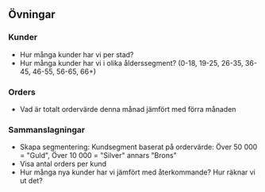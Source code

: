 ## Övningar

### Kunder
* Hur många kunder har vi per stad?
* Hur många kunder har vi i olika ålderssegment? (0-18, 19-25, 26-35, 36-45, 46-55, 56-65, 66+)

### Orders
* Vad är totalt ordervärde denna månad jämfört med förra månaden

### Sammanslagningar
* Skapa segmentering: Kundsegment baserat på ordervärde: Över 50 000 = "Guld", Över 10 000 = "Silver" annars "Brons"
* Visa antal orders per kund
* Hur många nya kunder har vi jämfört med återkommande? Hur räknar vi ut det?